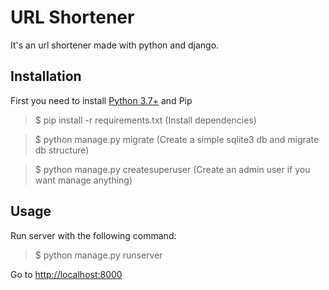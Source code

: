 # URL Shortener

It's an url shortener made with python and django.

## Installation

First you need to install [Python 3.7+](https://www.python.org/downloads/) and Pip

> $ pip install -r requirements.txt (Install dependencies)

> $ python manage.py migrate (Create a simple sqlite3 db and migrate db structure)

> $ python manage.py createsuperuser (Create an admin user if you want manage anything)

## Usage

Run server with the following command:

> $ python manage.py runserver

Go to [http://localhost:8000](http://localhost:8000)
